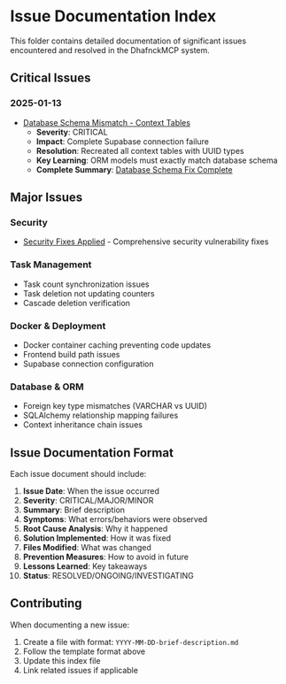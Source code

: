 # Issue Documentation Index

This folder contains detailed documentation of significant issues encountered and resolved in the DhafnckMCP system.

## Critical Issues

### 2025-01-13
- [Database Schema Mismatch - Context Tables](./2025-01-13-database-schema-mismatch.md)
  - **Severity**: CRITICAL
  - **Impact**: Complete Supabase connection failure
  - **Resolution**: Recreated all context tables with UUID types
  - **Key Learning**: ORM models must exactly match database schema
  - **Complete Summary**: [Database Schema Fix Complete](./2025-01-13-database-schema-fix-complete.md)

## Major Issues

### Security
- [Security Fixes Applied](./security-fixes-applied.md) - Comprehensive security vulnerability fixes

### Task Management
- Task count synchronization issues
- Task deletion not updating counters
- Cascade deletion verification

### Docker & Deployment
- Docker container caching preventing code updates
- Frontend build path issues
- Supabase connection configuration

### Database & ORM
- Foreign key type mismatches (VARCHAR vs UUID)
- SQLAlchemy relationship mapping failures
- Context inheritance chain issues

## Issue Documentation Format

Each issue document should include:
1. **Issue Date**: When the issue occurred
2. **Severity**: CRITICAL/MAJOR/MINOR
3. **Summary**: Brief description
4. **Symptoms**: What errors/behaviors were observed
5. **Root Cause Analysis**: Why it happened
6. **Solution Implemented**: How it was fixed
7. **Files Modified**: What was changed
8. **Prevention Measures**: How to avoid in future
9. **Lessons Learned**: Key takeaways
10. **Status**: RESOLVED/ONGOING/INVESTIGATING

## Contributing

When documenting a new issue:
1. Create a file with format: `YYYY-MM-DD-brief-description.md`
2. Follow the template format above
3. Update this index file
4. Link related issues if applicable